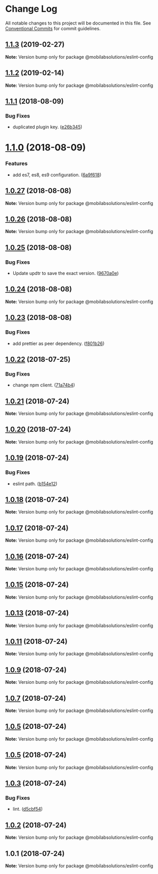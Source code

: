 # Change Log

All notable changes to this project will be documented in this file.
See [Conventional Commits](https://conventionalcommits.org) for commit guidelines.

<a name="1.1.3"></a>
## [1.1.3](https://github.com/mobilabsolutions/eslint-config/compare/@mobilabsolutions/eslint-config@1.1.2...@mobilabsolutions/eslint-config@1.1.3) (2019-02-27)




**Note:** Version bump only for package @mobilabsolutions/eslint-config

<a name="1.1.2"></a>
## [1.1.2](https://github.com/mobilabsolutions/eslint-config/compare/@mobilabsolutions/eslint-config@1.1.1...@mobilabsolutions/eslint-config@1.1.2) (2019-02-14)




**Note:** Version bump only for package @mobilabsolutions/eslint-config

<a name="1.1.1"></a>
## [1.1.1](https://github.com/mobilabsolutions/eslint-config/compare/@mobilabsolutions/eslint-config@1.1.0...@mobilabsolutions/eslint-config@1.1.1) (2018-08-09)


### Bug Fixes

* duplicated plugin key. ([e26b345](https://github.com/mobilabsolutions/eslint-config/commit/e26b345))




<a name="1.1.0"></a>
# [1.1.0](https://github.com/mobilabsolutions/eslint-config/compare/@mobilabsolutions/eslint-config@1.0.27...@mobilabsolutions/eslint-config@1.1.0) (2018-08-09)


### Features

* add es7, es8, es9 configuration. ([6a9f618](https://github.com/mobilabsolutions/eslint-config/commit/6a9f618))




<a name="1.0.27"></a>
## [1.0.27](https://github.com/mobilabsolutions/eslint-config/compare/@mobilabsolutions/eslint-config@1.0.26...@mobilabsolutions/eslint-config@1.0.27) (2018-08-08)




**Note:** Version bump only for package @mobilabsolutions/eslint-config

<a name="1.0.26"></a>
## [1.0.26](https://github.com/mobilabsolutions/eslint-config/compare/@mobilabsolutions/eslint-config@1.0.25...@mobilabsolutions/eslint-config@1.0.26) (2018-08-08)




**Note:** Version bump only for package @mobilabsolutions/eslint-config

<a name="1.0.25"></a>
## [1.0.25](https://github.com/mobilabsolutions/eslint-config/compare/@mobilabsolutions/eslint-config@1.0.24...@mobilabsolutions/eslint-config@1.0.25) (2018-08-08)


### Bug Fixes

* Update updtr to save the exact version. ([9670a0e](https://github.com/mobilabsolutions/eslint-config/commit/9670a0e))




<a name="1.0.24"></a>
## [1.0.24](https://github.com/mobilabsolutions/eslint-config/compare/@mobilabsolutions/eslint-config@1.0.23...@mobilabsolutions/eslint-config@1.0.24) (2018-08-08)




**Note:** Version bump only for package @mobilabsolutions/eslint-config

<a name="1.0.23"></a>
## [1.0.23](https://github.com/mobilabsolutions/eslint-config/compare/@mobilabsolutions/eslint-config@1.0.22...@mobilabsolutions/eslint-config@1.0.23) (2018-08-08)


### Bug Fixes

* add prettier as peer dependency. ([f801b26](https://github.com/mobilabsolutions/eslint-config/commit/f801b26))




<a name="1.0.22"></a>
## [1.0.22](https://github.com/mobilabsolutions/eslint-config/compare/@mobilabsolutions/eslint-config@1.0.21...@mobilabsolutions/eslint-config@1.0.22) (2018-07-25)


### Bug Fixes

* change npm client. ([71a74b4](https://github.com/mobilabsolutions/eslint-config/commit/71a74b4))




<a name="1.0.21"></a>
## [1.0.21](https://github.com/mobilabsolutions/eslint-config/compare/@mobilabsolutions/eslint-config@1.0.20...@mobilabsolutions/eslint-config@1.0.21) (2018-07-24)




**Note:** Version bump only for package @mobilabsolutions/eslint-config

<a name="1.0.20"></a>
## [1.0.20](https://github.com/mobilabsolutions/eslint-config/compare/@mobilabsolutions/eslint-config@1.0.19...@mobilabsolutions/eslint-config@1.0.20) (2018-07-24)




**Note:** Version bump only for package @mobilabsolutions/eslint-config

<a name="1.0.19"></a>
## [1.0.19](https://github.com/mobilabsolutions/eslint-config/compare/@mobilabsolutions/eslint-config@1.0.18...@mobilabsolutions/eslint-config@1.0.19) (2018-07-24)


### Bug Fixes

* eslint path. ([b154e12](https://github.com/mobilabsolutions/eslint-config/commit/b154e12))




<a name="1.0.18"></a>
## [1.0.18](https://github.com/mobilabsolutions/eslint-config/compare/@mobilabsolutions/eslint-config@1.0.17...@mobilabsolutions/eslint-config@1.0.18) (2018-07-24)




**Note:** Version bump only for package @mobilabsolutions/eslint-config

<a name="1.0.17"></a>
## [1.0.17](https://github.com/mobilabsolutions/eslint-config/compare/@mobilabsolutions/eslint-config@1.0.16...@mobilabsolutions/eslint-config@1.0.17) (2018-07-24)




**Note:** Version bump only for package @mobilabsolutions/eslint-config

<a name="1.0.16"></a>
## [1.0.16](https://github.com/mobilabsolutions/eslint-config/compare/@mobilabsolutions/eslint-config@1.0.15...@mobilabsolutions/eslint-config@1.0.16) (2018-07-24)




**Note:** Version bump only for package @mobilabsolutions/eslint-config

<a name="1.0.15"></a>
## [1.0.15](https://github.com/mobilabsolutions/eslint-config/compare/@mobilabsolutions/eslint-config@1.0.13...@mobilabsolutions/eslint-config@1.0.15) (2018-07-24)




**Note:** Version bump only for package @mobilabsolutions/eslint-config

<a name="1.0.13"></a>
## [1.0.13](https://github.com/mobilabsolutions/eslint-config/compare/@mobilabsolutions/eslint-config@1.0.11...@mobilabsolutions/eslint-config@1.0.13) (2018-07-24)




**Note:** Version bump only for package @mobilabsolutions/eslint-config

<a name="1.0.11"></a>
## [1.0.11](https://github.com/mobilabsolutions/eslint-config/compare/@mobilabsolutions/eslint-config@1.0.9...@mobilabsolutions/eslint-config@1.0.11) (2018-07-24)




**Note:** Version bump only for package @mobilabsolutions/eslint-config

<a name="1.0.9"></a>
## [1.0.9](https://github.com/mobilabsolutions/eslint-config/compare/@mobilabsolutions/eslint-config@1.0.7...@mobilabsolutions/eslint-config@1.0.9) (2018-07-24)




**Note:** Version bump only for package @mobilabsolutions/eslint-config

<a name="1.0.7"></a>
## [1.0.7](https://github.com/mobilabsolutions/eslint-config/compare/@mobilabsolutions/eslint-config@1.0.5...@mobilabsolutions/eslint-config@1.0.7) (2018-07-24)




**Note:** Version bump only for package @mobilabsolutions/eslint-config

<a name="1.0.5"></a>
## [1.0.5](https://github.com/mobilabsolutions/eslint-config/compare/@mobilabsolutions/eslint-config@1.0.5...@mobilabsolutions/eslint-config@1.0.5) (2018-07-24)




**Note:** Version bump only for package @mobilabsolutions/eslint-config

<a name="1.0.5"></a>
## [1.0.5](https://github.com/mobilabsolutions/eslint-config/compare/@mobilabsolutions/eslint-config@1.0.3...@mobilabsolutions/eslint-config@1.0.5) (2018-07-24)




**Note:** Version bump only for package @mobilabsolutions/eslint-config

<a name="1.0.3"></a>
## [1.0.3](https://github.com/mobilabsolutions/eslint-config/compare/@mobilabsolutions/eslint-config@1.0.2...@mobilabsolutions/eslint-config@1.0.3) (2018-07-24)


### Bug Fixes

* lint. ([d5cbf54](https://github.com/mobilabsolutions/eslint-config/commit/d5cbf54))




<a name="1.0.2"></a>
## [1.0.2](https://github.com/mobilabsolutions/eslint-config/compare/@mobilabsolutions/eslint-config@1.0.1...@mobilabsolutions/eslint-config@1.0.2) (2018-07-24)




**Note:** Version bump only for package @mobilabsolutions/eslint-config

<a name="1.0.1"></a>
## 1.0.1 (2018-07-24)




**Note:** Version bump only for package @mobilabsolutions/eslint-config
